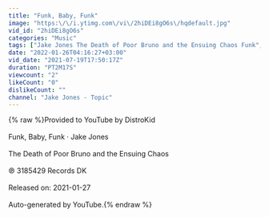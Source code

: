 ```yaml
---
title: "Funk, Baby, Funk"
image: "https:\/\/i.ytimg.com\/vi\/2hiDEi8gO6s\/hqdefault.jpg"
vid_id: "2hiDEi8gO6s"
categories: "Music"
tags: ["Jake Jones The Death of Poor Bruno and the Ensuing Chaos Funk","Baby","Funk"]
date: "2022-01-26T04:16:27+03:00"
vid_date: "2021-07-19T17:50:17Z"
duration: "PT2M17S"
viewcount: "2"
likeCount: "0"
dislikeCount: ""
channel: "Jake Jones - Topic"
---
```

{% raw %}Provided to YouTube by DistroKid<br /><br />Funk, Baby, Funk · Jake Jones<br /><br />The Death of Poor Bruno and the Ensuing Chaos<br /><br />℗ 3185429 Records DK<br /><br />Released on: 2021-01-27<br /><br />Auto-generated by YouTube.{% endraw %}
